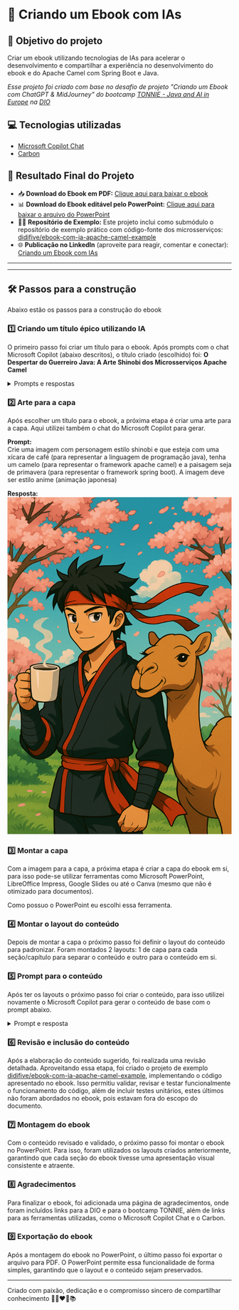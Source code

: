 # 📖 Criando um Ebook com IAs

## 🎯 Objetivo do projeto

Criar um ebook utilizando tecnologias de IAs para acelerar o desenvolvimento e compartilhar a experiência no desenvolvimento do ebook e do Apache Camel com Spring Boot e Java.

*Esse projeto foi criado com base no desafio de projeto "Criando um Ebook com ChatGPT & MidJourney" do bootcamp [TONNIE - Java and AI in Europe] na [DIO]*

## 💻 Tecnologias utilizadas

- [Microsoft Copilot Chat]
- [Carbon]


## 📄 Resultado Final do Projeto

- 📥 **Download do Ebook em PDF:** [Clique aqui para baixar o ebook](./ebook-O-Despertar-do-Guerreiro-Java.pdf)
- 📊 **Download do Ebook editável pelo PowerPoint:** [Clique aqui para baixar o arquivo do PowerPoint](./ebook-O-Despertar-do-Guerreiro-Java.pptx)
- 🧑‍💻 **Repositório de Exemplo:** Este projeto inclui como submódulo o repositório de exemplo prático com código-fonte dos microsserviços:  
  [didifive/ebook-com-ia-apache-camel-example](https://github.com/didifive/ebook-com-ia-apache-camel-example)
- 🌐 **Publicação no LinkedIn** (aproveite para reagir, comentar e conectar): [Criando um Ebook com IAs](https://www.linkedin.com/posts/luis-zancanela_ebook-o-despertar-do-guerreiro-java-activity-7337951881333256193-kBKw?utm_source=share&utm_medium=member_desktop&rcm=ACoAAAgnIO4Bu9w3UNiwLPGYMpS11D9D3lcS0JQ)

---
---

## 🛠️ Passos para a construção

Abaixo estão os passos para a construção do ebook

### 1️⃣ Criando um título épico utilizando IA

O primeiro passo foi criar um título para o ebook. Após prompts com o chat Microsoft Copilot (abaixo descritos), o título criado (escolhido) foi: 
**O Despertar do Guerreiro Java: A Arte Shinobi dos Microsserviços Apache Camel**

<details>

<summary>Prompts e respostas</summary>

**Prompt:**  
Crie um título de um ebook sobre o tema Apache Camel, o ebook é do nicho de programação e o subnicho é Java, microsserviços e o framework Apache Camel. O título deve ser épico e curto, com temática de anime (animação japonesa) de aventura. Me liste 5 variações de títulos.

**Resposta:**  
Aqui estão cinco variações de títulos épicos para seu eBook, inspirados na temática de anime de aventura:
1. **Apache Camel: A Jornada do Código Samurai**  
2. **O Caminho do Guerreiro Java: Dominando Apache Camel**  
3. **Microsserviços no Reino de Camel: A Lenda do Código**  
4. **Apache Camel Chronicles: O Despertar do Dev Shinobi**  
5. **A Saga do Camel Dourado: Conquistando Microsserviços com Java**
Cada título evoca uma vibe aventureira, heroica e misteriosa, perfeita para atrair programadores que gostam de desafios épicos! Gostou de algum ou quer uma versão ainda mais audaciosa? 🚀🔥

---

**Prompt:**  
Combine os dois títulos abaixo para gerar novos títulos poderosos mantendo a temática de anime e foco no framework Apache Camel:
"O Caminho do Guerreiro Java: Dominando Apache Camel"
"Apache Camel Chronicles: O Despertar do Dev Shinobi"

**Resposta:**  
Aqui estão algumas combinações poderosas dos seus títulos, mantendo a temática de anime e o foco no Apache Camel:
1. **Apache Camel Chronicles: O Caminho do Dev Samurai**
2. **O Despertar do Guerreiro Java: A Saga Apache Camel**
3. **Apache Camel: A Jornada do Shinobi do Código**
4. **A Lenda do Guerreiro Java: Dominando o Reino Camel**
5. **O Código Secreto dos Devs: A Arte Shinobi do Apache Camel**
Cada um traz um toque épico e aventureiro, perfeito para capturar a essência da jornada dos programadores! Gostou de algum? 🚀🔥

---

**Prompt:**  
Gostei da resposta, mas quero também incluir referência à arquitetura de microsserviços, gere outros títulos que mantém a temática de anime, continue remetendo ao framework Apache Camel, mas que mostre o poder do desenvolvimento do Apache Camel em arquitetura de microsserviços, lembrando que o título deve ser poderoso e curto. abaixo deixo 2 opções dos anteriores que gostei para poder misturar:
"O Código Secreto dos Devs: A Arte Shinobi do Apache Camel"
"O Despertar do Guerreiro Java: A Saga Apache Camel"

**Resposta:**  
Aqui estão algumas variações épicas, agora incorporando a arquitetura de microsserviços e mantendo a vibe de anime e Apache Camel:
1. **O Código Secreto dos Devs: A Arte Shinobi dos Microsserviços Apache Camel**
2. **O Despertar do Guerreiro Java: A Revolução dos Microsserviços com Apache Camel**
3. **A Arte Ninja dos Microsserviços: Dominando Apache Camel no Campo de Batalha**
4. **Apache Camel: A Jornada Shinobi na Arquitetura dos Microsserviços**
5. **O Samurai do Código: Microsserviços e Apache Camel na Era Digital**
Cada título reforça o poder do Apache Camel no desenvolvimento de microsserviços, enquanto mantém a essência heroica e aventureira dos animes! Algum desses te parece perfeito ou deseja ajustes? 🚀🔥

</details>


### 2️⃣ Arte para a capa

Após escolher um título para o ebook, a próxima etapa é criar uma arte para a capa. Aqui utilizei também o chat do Microsoft Copilot para gerar.

**Prompt:**   
Crie uma imagem com personagem estilo shinobi e que esteja com uma xícara de café (para representar a linguagem de programação java), tenha um camelo (para representar o framework apache camel) e a paisagem seja de primavera (para representar o framework spring boot). A imagem deve ser estilo anime (animação japonesa) 

**Resposta:**  
![Arte Capa](artecapa.png)


### 3️⃣ Montar a capa

Com a imagem para a capa, a próxima etapa é criar a capa do ebook em si, para isso pode-se utilizar ferramentas como Microsoft PowerPoint, LibreOffice Impress, Google Slides ou até o Canva (mesmo que não é otimizado para documentos). 

Como possuo o PowerPoint eu escolhi essa ferramenta.

### 4️⃣ Montar o layout do conteúdo

Depois de montar a capa o próximo passo foi definir o layout do conteúdo para padronizar. Foram montados 2 layouts: 1 de capa para cada seção/capítulo para separar o conteúdo e outro para o conteúdo em si.

### 5️⃣ Prompt para o conteúdo

Após ter os layouts o próximo passo foi criar o conteúdo, para isso utilizei novamente o Microsoft Copilot para gerar o conteúdo de base com o prompt abaixo.

<details>

<summary>Prompt e resposta</summary>

**Prompt**  
Faça um texto para ebook com foco no framework Apache Camel, considerando o uso do Apache Camel 4.10 com Java 21 e Spring Boot 3.5. Demonstrando como criar 2 microsserviços (A e B) que se comunicam através de um message broker.  
  
{REGRAS}  
- Explicar de maneira simples considerando o público programadores estagiários e júniors
- O texto deve compreender: os requisitos mínimos tal como ter que possuir o JDK 21, maven e docker, sobre como criar o arquivo do docker compose, criar o projeto de cada microsserviço (mostrar a configuração e as dependencias básicas no pom.xml) para que o leitor possa replicar os passos
- Trazer exemplos de códigos que contemplem os requisitos do projeto geral e de cada microsserviço
- Sempre crie um título e um subtítulo sugestivo para cada tópico
- Considere a temática de anime (animação japonesa) de aventura
- Considere o título do ebook "O Despertar do Guerreiro Java: A Arte Shinobi dos Microsserviços Apache Camel"
  
{Requisitos do projeto geral}  
- O projeto deve conter 2 microsserviços e docker-compose para executar componentes externos (como o message broker)
- Os microsserviços devem utilizar as tecnologias Java 17, maven, Spring Boot 3.5 e Apache Camel 4.10
- O message broker é ActiveMQ
  
{Requisitos do Microsserviço A}  
- Deve ler arquivo que fica na pasta c:/carta-recebida
- Deve checar se na primeira linha contém a frase secreta correta
- Deve extrair os e-mails da segunda linha (e-mails devem estar separados por ";") 
- Deve extrair o assunto da terceira linha
- O restante do conteúdo do arquivo representa a mensagem que será enviada ao destinatário do email extraido
- Para cada e-mail coletado, é enviado uma mensagem ao Message Broker em uma fila "mensagems para enviar" contendo o email do destinatário, o assunto e a mensagem
  
{Requisitos do Microsserviço B}  
- Deve ficar escutando a fila "mensagems para enviar" para checar se tem mensagens para enviar
- Quando receber a mensagem deve pegar as informações de e-mail, assunto e mensagem para gerar um e-mail para envio ao destinatário.


**Resposta** 

A seguir, segue um capítulo do ebook "O Despertar do Guerreiro Java: A Arte Shinobi dos s Apache Camel", repleto de aventura e simplicidade para que você, guerreiro em formação, possa dominar a arte dos microsserviços com Apache Camel 4.10, Java (JDK 21) e Spring Boot 3.5. Cada tópico apresenta um título e subtítulo sugestivo para guiar sua jornada.

*Capítulo 1: Preparando o Terreno da Batalha*
*Subtítulo: Requisitos Básicos para Ingressar na Missão Shinobi*

Antes de iniciar sua aventura, é imprescindível que seu arsenal esteja completo. Certifique-se de ter instalados os seguintes itens:
- JDK 21
- Maven
- Docker (para orquestrar componentes externos)

Além disso, sua missão integrará dois microsserviços que se comunicarão por meio de um message broker, utilizando o ActiveMQ via Docker Compose.

*Capítulo 2: A Força do Dragão Docker Compose*
*Subtítulo: Configurando o ActiveMQ para a Comunicação Mística*

Para que a comunicação entre nossos microsserviços ocorra com precisão, vamos utilizar o Docker Compose para lançar o ActiveMQ, nosso message broker lendário. Crie um arquivo chamado docker-compose.yml com o seguinte conteúdo:

```yaml
version: '3'
services:
  activemq:
    image: rmohr/activemq:latest
    ports:
      - "61616:61616"
      - "8161:8161"
```

Este arquivo configura o ActiveMQ para escutar na porta 61616 (para mensagens) e 8161 (para interface administrativa). Assim, nosso clã de microsserviços terá um canal seguro para trocar informações.


*Capítulo 3: Forjando o Arsenal do Guerreiro*
*Subtítulo: Criando Projetos Maven e Configurando o pom.xml*

Para equipar cada microsserviço, crie dois projetos Maven independentes. No arquivo pom.xml de cada projeto, adicione as seguintes configurações mínimas:

```xml
<project xmlns="http://maven.apache.org/POM/4.0.0" 
         xmlns:xsi="http://www.w3.org/2001/XMLSchema-instance"
         xsi:schemaLocation="http://maven.apache.org/POM/4.0.0 
                             http://maven.apache.org/xsd/maven-4.0.0.xsd">
  <modelVersion>4.0.0</modelVersion>
  <groupId>com.guerreiro.java</groupId>
  <artifactId>microservico-a-ou-b</artifactId>
  <version>1.0.0</version>
  <properties>
    <java.version>21</java.version>
    <spring-boot.version>3.5.0</spring-boot.version>
    <camel.version>4.10.0</camel.version>
  </properties>
  <dependencies>
    <!-- Spring Boot Starter -->
    <dependency>
      <groupId>org.springframework.boot</groupId>
      <artifactId>spring-boot-starter</artifactId>
    </dependency>
    <!-- Apache Camel com Spring Boot -->
    <dependency>
      <groupId>org.apache.camel.springboot</groupId>
      <artifactId>camel-spring-boot-starter</artifactId>
      <version>${camel.version}</version>
    </dependency>
    <!-- Dependência para integração com ActiveMQ -->
    <dependency>
      <groupId>org.apache.activemq</groupId>
      <artifactId>activemq-camel</artifactId>
      <version>5.16.4</version>
    </dependency>
  </dependencies>
  <build>
    <plugins>
      <!-- Plugin do Spring Boot -->
      <plugin>
        <groupId>org.springframework.boot</groupId>
        <artifactId>spring-boot-maven-plugin</artifactId>
      </plugin>
    </plugins>
  </build>
</project>
```

Esse pom.xml equipará seus projetos com os recursos necessários para criar e gerenciar rotas com Apache Camel, além de integrar o ActiveMQ e rodar com Spring Boot.

*Capítulo 4: Missão Secreta do Microsserviço A*
*Subtítulo: Decifrando a Mensagem e Enviando Sinais para a Guerra*

O Microsserviço A é o mensageiro secreto responsável por ler missivas guardadas na pasta c:/carta-recebida. Sua missão é:

Verificar se a primeira linha contém a frase secreta correta.

Extrair os e-mails da segunda linha (separados por ;).

Obter o assunto da terceira linha.

Ler o restante do arquivo para compor a mensagem.

Para cada e-mail extraído, enviar uma mensagem formatada à fila mensagems_para_enviar do ActiveMQ.

Segue um exemplo de rota com Apache Camel:

```java
package com.guerreiro.java.microservicoa;

import org.apache.camel.builder.RouteBuilder;
import org.springframework.stereotype.Component;

@Component
public class RouteMicroservicoA extends RouteBuilder {
    @Override
    public void configure() throws Exception {
        from("file://c:/carta-recebida?noop=true")
            .process(exchange -> {
                String conteudo = exchange.getIn().getBody(String.class);
                String[] linhas = conteudo.split("\\r?\\n");
                
                if (linhas.length < 4 || !linhas[0].trim().equals("SENHA-SECRETA")) {
                    throw new Exception("Arquivo inválido ou senha incorreta!");
                }
                
                String[] emails = linhas[1].split(";");
                String assunto = linhas[2];
                StringBuilder mensagemBuilder = new StringBuilder();
                for (int i = 3; i < linhas.length; i++) {
                    mensagemBuilder.append(linhas[i]).append("\n");
                }
                String mensagem = mensagemBuilder.toString();
                
                for (String email : emails) {
                    String mensagemFormatada = String.format("TO:%s;SUBJECT:%s;MESSAGE:%s", email.trim(), assunto, mensagem);
                    exchange.getContext()
                            .createProducerTemplate()
                            .sendBody("activemq:queue:mensagems_para_enviar", mensagemFormatada);
                }
            })
            .log("Arquivo processado e mensagens enviadas para a fila.");
    }
}
```

Neste código, o microsserviço lê o arquivo, verifica a autenticidade da missão e distribui as mensagens para cada destinatário via ActiveMQ.

*Capítulo 5: O Despertar do Guardião*
*Subtítulo: Microsserviço B - O Vigia da Fila e o Envio do Alerta*

Enquanto o mensageiro A envia as mensagens, o Microsserviço B mantém-se alerta, escutando a fila mensagems_para_enviar. Quando uma mensagem chega, ele extrai os dados (e-mail, assunto e mensagem) e simula o disparo de um e-mail para o destinatário. Eis um exemplo prático:

```java
package com.guerreiro.java.microservicob;

import org.apache.camel.builder.RouteBuilder;
import org.springframework.stereotype.Component;

@Component
public class RouteMicroservicoB extends RouteBuilder {
    @Override
    public void configure() throws Exception {
        from("activemq:queue:mensagems_para_enviar")
            .process(exchange -> {
                String corpo = exchange.getIn().getBody(String.class);
                // Formato esperado: "TO:email;SUBJECT:assunto;MESSAGE:mensagem"
                String[] partes = corpo.split(";");
                if (partes.length < 3) {
                    throw new Exception("Mensagem mal formatada.");
                }
                String email = partes[0].substring(partes[0].indexOf(":") + 1).trim();
                String assunto = partes[1].substring(partes[1].indexOf(":") + 1).trim();
                String mensagem = partes[2].substring(partes[2].indexOf(":") + 1).trim();
                
                // Simula o envio do e-mail (substitua por integração com seu serviço de e-mail real)
                System.out.println("Enviando e-mail para: " + email);
                System.out.println("Assunto: " + assunto);
                System.out.println("Mensagem: " + mensagem);
            })
            .log("Mensagem recebida e processada para envio do e-mail.");
    }
}
```

Com essa rota, o Microsserviço B atua como o guardião da comunicação, pronto para converter as mensagens recebidas em ações que alertam os destinatários.

*Capítulo 6: União de Forças – O Despertar Final*
*Subtítulo: Integrando Sabedoria e Tecnologia para Vencer a Batalha Digital*

Nesta aventura, dois microsserviços – o mensageiro secreto (Microsserviço A) e o vigilante (Microsserviço B) – unem forças por meio do ActiveMQ e do Apache Camel. Com o Docker Compose orquestrando o cenário e o Maven gerenciando as dependências, você possui agora um exemplo prático e enxuto para criar sistemas integrados e escaláveis.

Use esses exemplos para expandir seu arsenal, testar novas rotas e, quem sabe, personalizar sua jornada na arte dos microsserviços. A cada linha de código, você se aproxima do domínio total dessa técnica ninja!

Esta aventura prática proporciona os passos mínimos para que você possa replicar e expandir o projeto. Se desejar aprofundar em testes, configurações avançadas ou integração com serviços reais de envio de e-mails, sua próxima missão já está lançada

</details>


### 6️⃣ Revisão e inclusão do conteúdo

Após a elaboração do conteúdo sugerido, foi realizada uma revisão detalhada. Aproveitando essa etapa, foi criado o projeto de exemplo [didifive/ebook-com-ia-apache-camel-example], implementando o código apresentado no ebook. Isso permitiu validar, revisar e testar funcionalmente o funcionamento do código, além de incluir testes unitários, estes últimos não foram abordados no ebook, pois estavam fora do escopo do documento.


### 7️⃣ Montagem do ebook
Com o conteúdo revisado e validado, o próximo passo foi montar o ebook no PowerPoint. Para isso, foram utilizados os layouts criados anteriormente, garantindo que cada seção do ebook tivesse uma apresentação visual consistente e atraente.


### 8️⃣ Agradecimentos
Para finalizar o ebook, foi adicionada uma página de agradecimentos, onde foram incluídos links para a DIO e para o bootcamp TONNIE, além de links para as ferramentas utilizadas, como o Microsoft Copilot Chat e o Carbon.


### 9️⃣ Exportação do ebook
Após a montagem do ebook no PowerPoint, o último passo foi exportar o arquivo para PDF. O PowerPoint permite essa funcionalidade de forma simples, garantindo que o layout e o conteúdo sejam preservados.


---

Criado com paixão, dedicação e o compromisso sincero de compartilhar conhecimento 🧑‍💻❤️🤝📚



[DIO]: https://www.dio.me/sign-up?ref=WQ0TRWQ8E1 
[TONNIE - Java and AI in Europe]: https://www.dio.me/bootcamp/tonnie-java-and-ai-europe?ref=WQ0TRWQ8E1

[Microsoft Copilot Chat]: https://copilot.microsoft.com/
[Carbon]: https://carbon.now.sh/

[didifive/ebook-com-ia-apache-camel-example]: https://github.com/didifive/ebook-com-ia-apache-camel-example